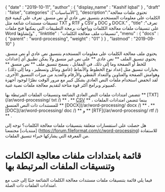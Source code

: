 {
  "date" : "2019-10-11",
  "author" : {
    "display_name" : "Kashif Iqbal"
} ,
  "draft" : "false",
  "categories" :["الأساسيات"],
  "description":"تحتوي ملفات معالجة الكلمات على معلومات المستخدم بتنسيق نص عادي أو نص منسق. تعرف على كيفية فتح تنسيقات مستندات شائعة مثل TXT و RTF و CSV و DOC و DOCX." ,
  "title" :"تعرف على تنسيقات ملفات معالجة الكلمات وواجهات برمجة التطبيقات التي يمكنها فتح ملفات Word وإنشاؤها" ,
  "linktitle" : "تنسيقات ملف معالجة الكلمات",
  "menu" : {
    "docs" : {
      "parent" : "word-processing",
      "weight" : "01"
}
} ,
  "lastmod" : "2019-09-10"
}


يحتوي ملف معالجة الكلمات على معلومات المستخدم بتنسيق نص عادي أو نص منسق. يحتوي تنسيق الملف ** نص عادي ** على نص غير منسق ولا يمكن تطبيق أي إعدادات للخط أو الصفحة وما إلى ذلك. في المقابل ، يسمح تنسيق ملف ** نص منسق ** بخيارات تنسيق مثل إعداد نوع الخطوط والأنماط (غامق ومائل وتسطير ، وما إلى ذلك) ، وهوامش الصفحة والعناوين والتعداد النقطي والأرقام والعديد من ميزات التنسيق الأخرى. لقد انخفض استخدام ملفات النص العادي بشكل كبير مع مرور الوقت نظرًا لوجود أجهزة كمبيوتر وبرامج أكثر قوة متاحة لتقديم معالجة ملفات نصية غنية.

تتضمن امتدادات ملفات النص العادي الشائعة وتنسيقات الملفات المرتبطة بها ** [TXT](/ar/word-processing/ txt /) ** ، ** [CSV](/ar/spreadsheet/csv/) ** ، بينما تتضمن امتدادات الملفات للمستندات ذات النص المنسق ** [DOCX](/ar/word-processing/ docx /) ** ، ** [DOC](/ar/word-processing/ doc /) ** و ** [RTF](/ar/word-processing/ rtf /) ** .

هل حصلت على استفسارات متعلقة بتنسيقات ملفات معالجة الكلمات؟ توجه إلى [منتديات] مجتمعنا (https://forum.fileformat.com/c/word-processing) للاستفادة من المعرفة التي يشاركها خبراء تنسيق الملفات.

# قائمة بامتدادات ملفات معالجة الكلمات وتنسيقات الملفات المرتبطة بها

فيما يلي قائمة بتنسيقات ملفات مستندات معالجة الكلمات الشائعة جنبًا إلى جنب مع امتدادات الملفات ذات الصلة.

